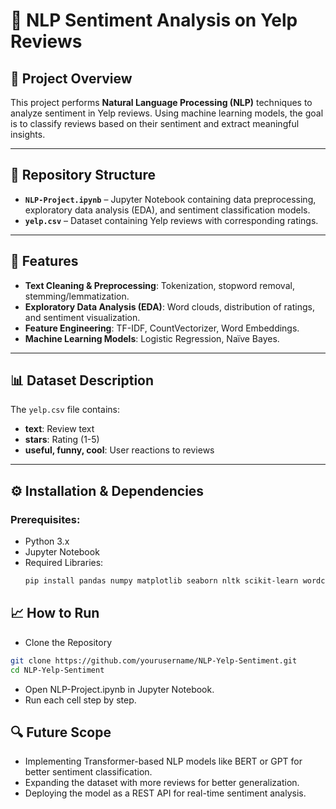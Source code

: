 # 📌 NLP Sentiment Analysis on Yelp Reviews

## 📝 Project Overview
This project performs **Natural Language Processing (NLP)** techniques to analyze sentiment in Yelp reviews. Using machine learning models, the goal is to classify reviews based on their sentiment and extract meaningful insights.

---

## 📂 Repository Structure

- **`NLP-Project.ipynb`** – Jupyter Notebook containing data preprocessing, exploratory data analysis (EDA), and sentiment classification models.
- **`yelp.csv`** – Dataset containing Yelp reviews with corresponding ratings.

---

## 🚀 Features
- **Text Cleaning & Preprocessing**: Tokenization, stopword removal, stemming/lemmatization.
- **Exploratory Data Analysis (EDA)**: Word clouds, distribution of ratings, and sentiment visualization.
- **Feature Engineering**: TF-IDF, CountVectorizer, Word Embeddings.
- **Machine Learning Models**: Logistic Regression, Naïve Bayes.

---

## 📊 Dataset Description
The `yelp.csv` file contains:
- **text**: Review text
- **stars**: Rating (1-5)
- **useful, funny, cool**: User reactions to reviews

---

## ⚙️ Installation & Dependencies
### Prerequisites:
- Python 3.x
- Jupyter Notebook
- Required Libraries: 
  ```bash
  pip install pandas numpy matplotlib seaborn nltk scikit-learn wordcloud
  ```
## 📈 How to Run

   - Clone the Repository
  ```bash
  git clone https://github.com/yourusername/NLP-Yelp-Sentiment.git
  cd NLP-Yelp-Sentiment
   ```
   - Open NLP-Project.ipynb in Jupyter Notebook.
- Run each cell step by step.

## 🔍 Future Scope

- Implementing Transformer-based NLP models like BERT or GPT for better sentiment classification.
- Expanding the dataset with more reviews for better generalization.
- Deploying the model as a REST API for real-time sentiment analysis.
   
